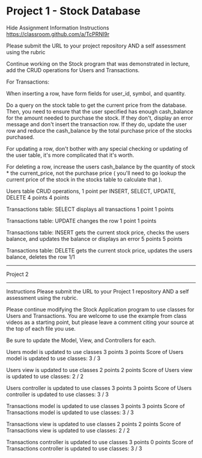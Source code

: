 # Project 1 - Stock Database

Hide Assignment Information
Instructions
https://classroom.github.com/a/TcPRNI9r

Please submit the URL to your project repository AND a self assessment using the rubric

Continue working on the Stock program that was demonstrated in lecture, add the CRUD operations for Users and Transactions.

For Transactions:

When inserting a row, have form fields for user_id, symbol, and quantity. 

 Do a query on the stock table to get the current price from the database.  
Then, you need to ensure that the user specified has enough cash_balance for the amount needed to purchase the stock. 
 If they don't, display an error message and don't insert the transaction row. 
 If they do, update the user row and reduce the cash_balance by the total purchase price of the stocks purchased.

For updating a row, don't bother with any special checking or updating of the user table, it's more complicated that it's worth.

For deleting a row, increase the users cash_balance by the quantity of stock * the current_price, not the purchase price 
( you'll need to go lookup the current price of the stock in the stocks table to calculate that ).

Users table CRUD operations, 1 point per INSERT, SELECT, UPDATE, DELETE
4 points
4 points

Transactions table: SELECT displays all transactions
1 point
1 points

Transactions table: UPDATE changes the row
1 point
1 points

Transactions table: INSERT gets the current stock price, checks the users balance, and updates the balance or displays an error
5 points
5 points

Transactions table: DELETE gets the current stock price, updates the users balance, deletes the row
1/1

**********

Project 2 

**********

Instructions
Please submit the URL to your Project 1 repository AND a self assessment using the rubric.

Please continue modifying the Stock Application program to use classes for Users and Transactions. 
 You are welcome to use the example from class videos as a starting point, but please leave a comment citing your source at the top of each file you use.

Be sure to update the Model, View, and Controllers for each.

Users model is updated to use classes
3 points
3 points
Score of Users model is updated to use classes: 3 / 3

Users view is updated to use classes
2 points
2 points
Score of Users view is updated to use classes: 2 / 2

Users controller is updated to use classes
3 points
3 points
Score of Users controller is updated to use classes: 3 / 3

Transactions model is updated to use classes
3 points
3 points
Score of Transactions model is updated to use classes: 3 / 3

Transactions view is updated to use classes
2 points
2 points
Score of Transactions view is updated to use classes: 2 / 2

Transactions controller is updated to use classes
3 points
0 points
Score of Transactions controller is updated to use classes: 3 / 3